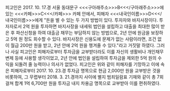 피고인은 2017. 10. 17.경 서울 동대문구 <<<구아래주소>>>B<<</구아래주소>>>에 있는 <<<카페>>>C<<</카페>>> 카페 안에서, 피해자 <<<내국인이름>>>D<<</내국인이름>>>에게 "돈을 벌 수 있는 두 가지 방법이 있다. 투자자와 바지사장이다. 투자자로서 2억 원을 투자하면 바지사장을 내세워 법인을 설립하고 대출을 최대한 많이 받은 후 파산신청을 하여 대출금 채무는 부담하지 않는 방법으로, 2년 안에 원금을 보장하고 5억 원 정도 회수할 수 있다. 바지사장은 신용도에 문제가 없는 사람이라면, 조건 없이 월급 200만 원을 받고, 2년 안에 2억 원을 챙겨줄 수 있다."라고 거짓말 하였다.
그러나 사실 피고인은 피해자로부터 투자금을 교부받더라도 이를 자신의 생활비나 개인채무 변제 등에 사용할 생각이었고, 2년 안에 법인을 설립하여 투자금을 제외한 5억 원의 수익을 되돌려 줄 능력이나 의사가 없었다.
피고인은 위와 같이 피해자를 기망하고 이에 속은 피해자로부터 2017. 10. 23.경 투자금 명목으로 현금 2,000만 원을 교부받은 것을 비롯하여, 그 무렵부터 2018. 3. 21.경까지 사이에 별지 범죄일람표 기재와 같이 총 7회 걸쳐 합계 1억 6,700만 원을 투자금 내지 차용금 명목으로 교부받아 이를 편취하였다.